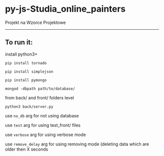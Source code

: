 # py-js-Studia_online_painters
Projekt na Wzorce Projektowe

___
## To run it:

install python3+

`pip install tornado`

`pip install simplejson`

`pip install pymongo`

`mongod -dbpath path/to/database/`

from back/ and front/ folders level

`python3 back/server.py`

use `no_db` arg for not using database

use `test` arg for using test_front/ files

use `verbose` arg for using verbose mode

use `remove_delay` arg for using removing mode (deleting data which are older then X seconds
